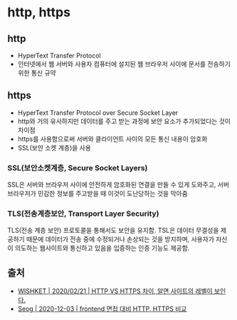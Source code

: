 # http, https

## http

* HyperText Transfer Protocol
* 인터넷에서 웹 서버와 사용자 컴퓨터에 설치된 웹 브라우저 사이에 문서를 전송하기 위한 통신 규약

## https

* HyperText Transfer Protocol over Secure Socket Layer
* http와 거의 유사하지만 데이터를 주고 받는 과정에 보안 요소가 추가되었다는 것이 차이점
* https를 사용함으로써 서버와 클라이언트 사이의 모든 통신 내용이 암호화
* SSL\(보안 소켓 계층\)을 사용

### SSL\(보안소켓계층, Secure Socket Layers\)

SSL은 서버와 브라우저 사이에 안전하게 암호화된 연결을 만들 수 있게 도와주고, 서버 브라우저가 민감한 정보를 주고받을 때 이것이 도난당하는 것을 막아줌

### TLS\(전송계층보안, Transport Layer Security\)

TLS\(전송 계층 보안\) 프로토콜을 통해서도 보안을 유지함. TSL은 데이터 무결성을 제공하기 때문에 데이터가 전송 중에 수정되거나 손상되는 것을 방지하며, 사용자가 자신이 의도하는 웹사이트와 통신하고 있음을 입증하는 인증 기능도 제공함.

## 출처

* [WISHKET \| 2020/02/21 \| HTTP VS HTTPS 차이, 알면 사이트의 레벨이 보인다.](http://blog.wishket.com/http-vs-https-%EC%B0%A8%EC%9D%B4-%EC%95%8C%EB%A9%B4-%EC%82%AC%EC%9D%B4%ED%8A%B8%EC%9D%98-%EB%A0%88%EB%B2%A8%EC%9D%B4-%EB%B3%B4%EC%9D%B8%EB%8B%A4/)
* [Seog \| 2020-12-03 \| frontend 면접 대비 HTTP, HTTPS 비교](https://1seok2.github.io/2020/12/03/http-https/)

